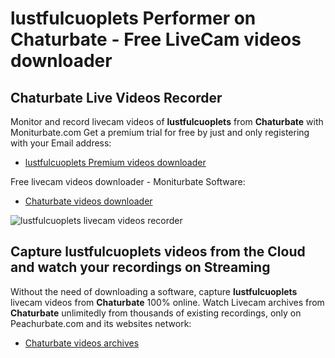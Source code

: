 # lustfulcuoplets Performer on Chaturbate - Free LiveCam videos downloader

## Chaturbate Live Videos Recorder

Monitor and record livecam videos of **lustfulcuoplets** from **Chaturbate** with Moniturbate.com
Get a premium trial for free by just and only registering with your Email address:
* [lustfulcuoplets Premium videos downloader](https://moniturbate.com/request-demo-licence-key.html)

Free livecam videos downloader - Moniturbate Software:
* [Chaturbate videos downloader](https://moniturbate.com/moniturbate-download-software.html)

![lustfulcuoplets livecam videos recorder](https://peachurnet.com/templates/moniturbate-software.png)


## Capture lustfulcuoplets videos from the Cloud and watch your recordings on Streaming

Without the need of downloading a software, capture **lustfulcuoplets** livecam videos from **Chaturbate** 100% online.
Watch Livecam archives from **Chaturbate** unlimitedly from thousands of existing recordings, only on Peachurbate.com and its websites network:
* [Chaturbate videos archives](https://peachurnet.com/)